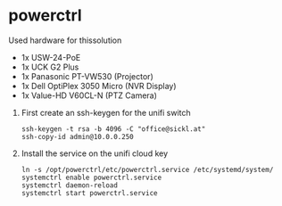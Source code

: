 # powerctrl
<p>Used hardware for thissolution</p>
<ul>
  <li>1x USW-24-PoE</li>
  <li>1x UCK G2 Plus</li>
  <li>1x Panasonic PT-VW530 (Projector)</li>
  <li>1x Dell OptiPlex 3050 Micro (NVR Display)</li>
  <li>1x Value-HD V60CL-N (PTZ Camera)</li>
</ul>

<ol>
  <li>
    First create an ssh-keygen for the unifi switch

    ssh-keygen -t rsa -b 4096 -C "office@sickl.at" 
    ssh-copy-id admin@10.0.0.250
    
  </li>
  <li>
    Install the service on the unifi cloud key

    ln -s /opt/powerctrl/etc/powerctrl.service /etc/systemd/system/
    systemctrl enable powerctrl.service
    systemctrl daemon-reload
    systemctrl start powerctrl.service
    
  </li>
</ol>
